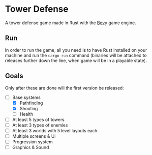 # Tower Defense
A tower defense game made in Rust with the [Bevy](https://bevyengine.org) game engine.

## Run
In order to run the game, all you need is to have Rust installed on your machine and run the `cargo run` command (binaries will be attached to releases further down the line, when game will be in a playable state).

## Goals
Only after these are done will the first version be released:
- [ ] Base systems
    - [x] Pathfinding
    - [x] Shooting
    - [ ] Health
- [ ] At least 5 types of towers
- [ ] At least 3 types of enemies
- [ ] At least 3 worlds with 5 level layouts each
- [ ] Multiple screens & UI
- [ ] Progression system
- [ ] Graphics & Sound
